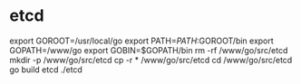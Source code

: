 # etcd


export GOROOT=/usr/local/go
export PATH=$PATH:$GOROOT/bin
export GOPATH=/www/go
export GOBIN=$GOPATH/bin
rm -rf /www/go/src/etcd
mkdir -p /www/go/src/etcd
cp -r * /www/go/src/etcd
cd /www/go/src/etcd
go build etcd
./etcd